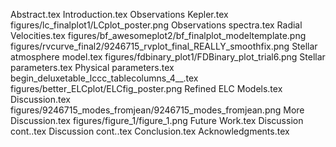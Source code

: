 Abstract.tex
Introduction.tex
Observations   Kepler.tex
figures/lc_finalplot1/LCplot_poster.png
Observations   spectra.tex
Radial Velocities.tex
figures/bf_awesomeplot2/bf_finalplot_modeltemplate.png
figures/rvcurve_final2/9246715_rvplot_final_REALLY_smoothfix.png
Stellar atmosphere model.tex
figures/fdbinary_plot1/FDBinary_plot_trial6.png
Stellar parameters.tex
Physical parameters.tex
begin_deluxetable_lccc_tablecolumns_4__.tex
figures/better_ELCplot/ELCfig_poster.png
Refined ELC Models.tex
Discussion.tex
figures/9246715_modes_fromjean/9246715_modes_fromjean.png
More Discussion.tex
figures/figure_1/figure_1.png
Future Work.tex
Discussion cont..tex
Discussion cont..tex
Conclusion.tex
Acknowledgments.tex
